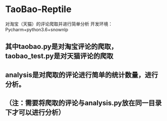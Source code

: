 # TaoBao-Reptile
对淘宝（天猫）的评论爬取并进行简单分析
开发环境：Pycharm+python3.6+snownlp
## 其中taobao.py是对淘宝评论的爬取，taobao_test.py是对天猫评论的爬取
## analysis是对爬取的评论进行简单的统计数量，进行分析。
## （注：需要将爬取的评论与analysis.py放在同一目录下才可以进行分析）
